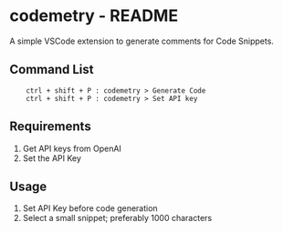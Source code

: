 # codemetry - README

A simple VSCode extension to generate comments for Code Snippets.

## Command List
```
    ctrl + shift + P : codemetry > Generate Code
    ctrl + shift + P : codemetry > Set API key
```

## Requirements 
1. Get API keys from OpenAI
2. Set the API Key 

## Usage
1. Set API Key before code generation 
2. Select a small snippet; preferably 1000 characters

